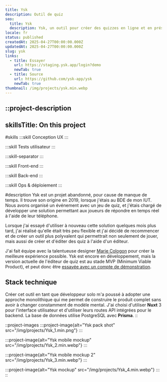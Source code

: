 ```yaml
---
title: Ysk
description: Outil de quiz
seo:
  title: Ysk
  description: Ysk, un outil pour créer des quizzes en ligne et en présentiel
locale: fr
status: published
createdAt: 2025-04-27T00:00:00.000Z
updatedAt: 2025-04-27T00:00:00.000Z
slug: ysk
links:
  - title: Essayer
    url: https://staging.ysk.app/login?demo
    newTab: true
  - title: Source
    url: https://github.com/ysk-app/ysk
    newTab: true
thumbnail: /img/projects/ysk.min.webp
---
```


::project-description
---
skillsTitle: On this project
---
#skills
  :::skill
  Conception UX
  :::

  :::skill
  Tests utilisateur
  :::

  :::skill-separator
  :::

  :::skill
  Front-end
  :::

  :::skill
  Back-end
  :::

  :::skill
  Ops & déploiement
  :::

#description
Ysk est un projet abandonné, pour cause de manque de temps. Il trouve son origine en 2019, lorsque j'étais au BDE de mon IUT. Nous avons organisé un événement avec un jeu de quiz, et j'étais chargé de développer une solution permettant aux joueurs de répondre en temps réel à l'aide de leur téléphone.

Lorsque j'ai essayé d'utiliser à nouveau cette solution quelques mois plus tard, j'ai réalisé qu'elle était très peu flexible et j'ai décidé de recommencer et de créer un outil plus polyvalent qui permettrait non seulement de jouer, mais aussi de créer et d'éditer des quiz à l'aide d'un éditeur.

J'ai fait équipe avec la talentueuse designer [Marie Cologon](https://marie.cologon.fr/) pour créer la meilleure expérience possible. Ysk est encore en développement, mais la version actuelle de l'éditeur de quiz est au stade MVP (Minimum Viable Product), et peut donc être [essayée avec un compte de démonstration](https://staging.ysk.app/login?demo).

## **Stack technique**

Créer cet outil en tant que développeur solo m'a poussé à adopter une approche monolithique qui me permet de construire le produit complet sans avoir à changer constamment de modèle mental. J'ai choisi d'utiliser **Nuxt** 3 pour l'interface utilisateur et d'utiliser leurs routes API intégrées pour le backend. La base de données utilise PostgreSQL avec **Prisma**.
::

::project-images
  :::project-image{alt="Ysk pack shot" src="/img/projects/Ysk_1.min.png"}
  :::

  :::project-image{alt="Ysk mobile mockup" src="/img/projects/Ysk_2.min.webp"}
  :::

  :::project-image{alt="Ysk mobile mockup 2" src="/img/projects/Ysk_3.min.webp"}
  :::

  :::project-image{alt="Ysk mockup" src="/img/projects/Ysk_4.min.webp"}
  :::
::
